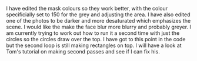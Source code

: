
I have edited the mask colours so they work better, with the colour specificially set to 150 for the grey and adjusting the area. I have also edited one of the photos to be darker and more desaturated which emphasizes the scene. I would like the make the face blur more blurry and probably greyer. I am currently trying to work out how to run it a second time with just the circles so the circles draw over the top. I have got to this point in the code but the second loop is still making rectangles on top. I will have a look at Tom's tutorial on making second passes and see if I can fix his. 